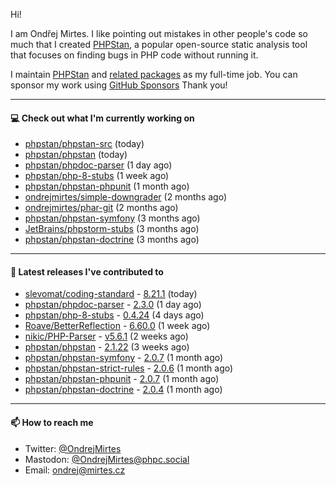 Hi!

I am Ondřej Mirtes. I like pointing out mistakes in other people's code so much that I created [PHPStan](https://phpstan.org/), a popular open-source static analysis tool that focuses on finding bugs in PHP code without running it.

I maintain [PHPStan](https://github.com/phpstan/phpstan) and [related packages](https://github.com/phpstan/) as my full-time job. You can sponsor my work using [GitHub Sponsors](https://github.com/sponsors/ondrejmirtes) Thank you!

---

#### 💻 Check out what I'm currently working on

- [phpstan/phpstan-src](https://github.com/phpstan/phpstan-src) (today)
- [phpstan/phpstan](https://github.com/phpstan/phpstan) (today)
- [phpstan/phpdoc-parser](https://github.com/phpstan/phpdoc-parser) (1 day ago)
- [phpstan/php-8-stubs](https://github.com/phpstan/php-8-stubs) (1 week ago)
- [phpstan/phpstan-phpunit](https://github.com/phpstan/phpstan-phpunit) (1 month ago)
- [ondrejmirtes/simple-downgrader](https://github.com/ondrejmirtes/simple-downgrader) (2 months ago)
- [ondrejmirtes/phar-git](https://github.com/ondrejmirtes/phar-git) (2 months ago)
- [phpstan/phpstan-symfony](https://github.com/phpstan/phpstan-symfony) (3 months ago)
- [JetBrains/phpstorm-stubs](https://github.com/JetBrains/phpstorm-stubs) (3 months ago)
- [phpstan/phpstan-doctrine](https://github.com/phpstan/phpstan-doctrine) (3 months ago)

---

#### 🔭 Latest releases I've contributed to

- [slevomat/coding-standard](https://github.com/slevomat/coding-standard) - [8.21.1](https://github.com/slevomat/coding-standard/releases/tag/8.21.1) (today)
- [phpstan/phpdoc-parser](https://github.com/phpstan/phpdoc-parser) - [2.3.0](https://github.com/phpstan/phpdoc-parser/releases/tag/2.3.0) (1 day ago)
- [phpstan/php-8-stubs](https://github.com/phpstan/php-8-stubs) - [0.4.24](https://github.com/phpstan/php-8-stubs/releases/tag/0.4.24) (4 days ago)
- [Roave/BetterReflection](https://github.com/Roave/BetterReflection) - [6.60.0](https://github.com/Roave/BetterReflection/releases/tag/6.60.0) (1 week ago)
- [nikic/PHP-Parser](https://github.com/nikic/PHP-Parser) - [v5.6.1](https://github.com/nikic/PHP-Parser/releases/tag/v5.6.1) (2 weeks ago)
- [phpstan/phpstan](https://github.com/phpstan/phpstan) - [2.1.22](https://github.com/phpstan/phpstan/releases/tag/2.1.22) (3 weeks ago)
- [phpstan/phpstan-symfony](https://github.com/phpstan/phpstan-symfony) - [2.0.7](https://github.com/phpstan/phpstan-symfony/releases/tag/2.0.7) (1 month ago)
- [phpstan/phpstan-strict-rules](https://github.com/phpstan/phpstan-strict-rules) - [2.0.6](https://github.com/phpstan/phpstan-strict-rules/releases/tag/2.0.6) (1 month ago)
- [phpstan/phpstan-phpunit](https://github.com/phpstan/phpstan-phpunit) - [2.0.7](https://github.com/phpstan/phpstan-phpunit/releases/tag/2.0.7) (1 month ago)
- [phpstan/phpstan-doctrine](https://github.com/phpstan/phpstan-doctrine) - [2.0.4](https://github.com/phpstan/phpstan-doctrine/releases/tag/2.0.4) (1 month ago)

---

#### 📫 How to reach me

- Twitter: [@OndrejMirtes](https://twitter.com/ondrejmirtes)
- Mastodon: [@OndrejMirtes@phpc.social](https://phpc.social/@OndrejMirtes)
- Email: [ondrej@mirtes.cz](mailto:ondrej@mirtes.cz)

